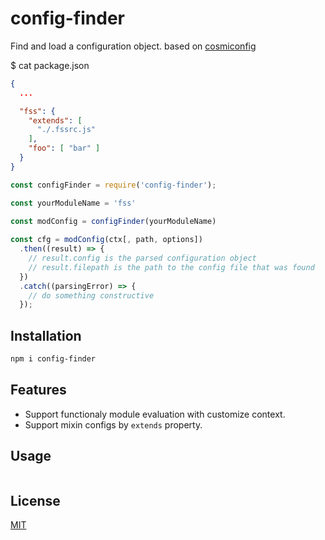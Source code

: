 # config-finder

Find and load a configuration object. based on [cosmiconfig][1]

$ cat package.json

```json
{
  ...

  "fss": {
    "extends": [
      "./.fssrc.js"
    ],
    "foo": [ "bar" ]
  }
}
```

```js
const configFinder = require('config-finder');

const yourModuleName = 'fss'

const modConfig = configFinder(yourModuleName)
 
const cfg = modConfig(ctx[, path, options])
  .then((result) => {
    // result.config is the parsed configuration object
    // result.filepath is the path to the config file that was found
  })
  .catch((parsingError) => {
    // do something constructive
  });
```

## Installation

```sh
npm i config-finder
```

## Features

- Support functionaly module evaluation with customize context.
- Support mixin configs by `extends` property.

## Usage

```js
```

## License

[MIT](http://opensource.org/licenses/MIT)

[1]: https://www.npmjs.com/package/cosmiconfig
